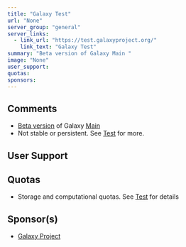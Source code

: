 ```yaml
---
title: "Galaxy Test"
url: "None"
server_group: "general"
server_links: 
  - link_url: "https://test.galaxyproject.org/"
    link_text: "Galaxy Test"
summary: "Beta version of Galaxy Main "
image: "None"
user_support: 
quotas: 
sponsors: 
---
```


## Comments

* [Beta version](/src/test/index.md) of Galaxy [Main](/src/main/index.md)
* Not stable or persistent.  See [Test](/src/test/index.md) for more.

## User Support


## Quotas

* Storage and computational quotas.  See [Test](/src/test/index.md) for details

## Sponsor(s)

* [Galaxy Project](/src/galaxy-project/index.md)
